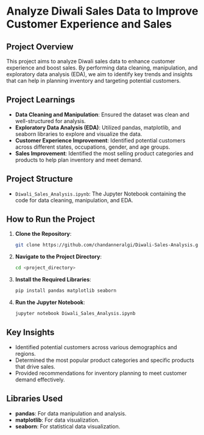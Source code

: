 
# Analyze Diwali Sales Data to Improve Customer Experience and Sales

## Project Overview

This project aims to analyze Diwali sales data to enhance customer experience and boost sales. By performing data cleaning, manipulation, and exploratory data analysis (EDA), we aim to identify key trends and insights that can help in planning inventory and targeting potential customers.

## Project Learnings

- **Data Cleaning and Manipulation**: Ensured the dataset was clean and well-structured for analysis.
- **Exploratory Data Analysis (EDA)**: Utilized pandas, matplotlib, and seaborn libraries to explore and visualize the data.
- **Customer Experience Improvement**: Identified potential customers across different states, occupations, gender, and age groups.
- **Sales Improvement**: Identified the most selling product categories and products to help plan inventory and meet demand.

## Project Structure

- `Diwali_Sales_Analysis.ipynb`: The Jupyter Notebook containing the code for data cleaning, manipulation, and EDA.

## How to Run the Project

1. **Clone the Repository**: 
   ```bash
   git clone https://github.com/chandanneralgi/Diwali-Sales-Analysis.git
   ```
2. **Navigate to the Project Directory**:
   ```bash
   cd <project_directory>
   ```
3. **Install the Required Libraries**:
   ```bash
   pip install pandas matplotlib seaborn
   ```
4. **Run the Jupyter Notebook**:
   ```bash
   jupyter notebook Diwali_Sales_Analysis.ipynb
   ```

## Key Insights

- Identified potential customers across various demographics and regions.
- Determined the most popular product categories and specific products that drive sales.
- Provided recommendations for inventory planning to meet customer demand effectively.

## Libraries Used

- **pandas**: For data manipulation and analysis.
- **matplotlib**: For data visualization.
- **seaborn**: For statistical data visualization.


